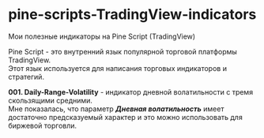 # pine-scripts-TradingView-indicators
Мои полезные индикаторы на Pine Script (TradingView)

Pine Script - это внутренний язык популярной торговой платформы TradingView.  
Этот язык используется для написания торговых индикаторов и стратегий.

**001. Daily-Range-Volatility** - индикатор дневной волатильности с тремя скользящими средними.  
Мне показалась, что параметр ***Дневная волатильность*** имеет достаточно предсказуемый характер и это можно использовать для биржевой торговли.

